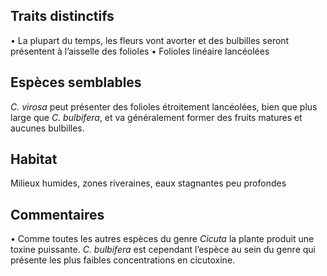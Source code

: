 
<!--

1-https://www.inaturalist.org/observations/234700518
1-https://www.inaturalist.org/observations/145583994
1-https://www.inaturalist.org/observations/246648810
1-https://www.inaturalist.org/observations/90944933
1-https://www.inaturalist.org/observations/52755266
3-https://www.inaturalist.org/observations/253788079
1-https://www.inaturalist.org/observations/241117610
1-https://www.inaturalist.org/observations/236633692

-->

## Traits distinctifs
•	La plupart du temps, les fleurs vont avorter et des bulbilles seront présentent à l’aisselle des folioles
•	Folioles linéaire lancéolées

## Espèces semblables
_C. virosa_ peut présenter des folioles étroitement lancéolées, bien que plus large que _C. bulbifera_, et va généralement former des fruits matures et aucunes bulbilles. 

## Habitat
Milieux humides, zones riveraines, eaux stagnantes peu profondes

## Commentaires
•	Comme toutes les autres espèces du genre _Cicuta_ la plante produit une toxine puissante. _C. bulbifera_ est cependant l’espèce au sein du genre qui présente les plus faibles concentrations en cicutoxine. 
